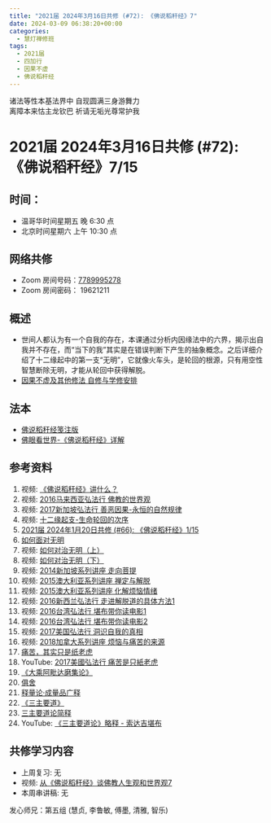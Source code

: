 ```yaml
---
title: "2021届 2024年3月16日共修 (#72): 《佛说稻秆经》7"
date: 2024-03-09 06:38:20+00:00
categories:
  - 慧灯禅修班
tags:
  - 2021届
  - 四加行
  - 因果不虚
  - 佛说稻秆经
---
```

诸法等性本基法界中 自现圆满三身游舞力\
离障本来怙主龙钦巴 祈请无垢光尊常护我

# 2021届 2024年3月16日共修 (#72): 《佛说稻秆经》7/15

## 时间：

* 温哥华时间星期五 晚 6:30 点
* 北京时间星期六 上午 10:30 点

## 网络共修

* Zoom 房间号码：[7789995278](https://us02web.zoom.us/j/7789995278?pwd=VjZmbWJFY2k2K0E5RVB2cTNIQmhqUT09)
* Zoom 房间密码： 19621211

## 概述

* 世间人都认为有一个自我的存在，本课通过分析内因缘法中的六界，揭示出自我并不存在，而“当下的我”其实是在错误判断下产生的抽象概念。之后详细介绍了十二缘起中的第一支“无明”，它就像火车头，是轮回的根源，只有用空性智慧断除无明，才能从轮回中获得解脱。 
* [因果不虚及其他修法 自修与学修安排 ](https://fohuifayu.com/index.php/huideng-jiangtang/chanxiuke/zen-03/8655-zen03-ygbx?title=%E4%BD%9B%E8%AF%B4%E7%A8%BB%E7%A7%86%E7%BB%8F)

## 法本

* [](https://www.huidengvan.com/pages/fsdgj/)[](/f/up/佛眼看世界-《佛说稻秆经》详解.pdf)[佛说稻秆经笺注版](https://www.huidengvan.com/pages/fsdgj/)
* [佛眼看世界-《佛说稻秆经》详解](https://fohuifayu.com/index.php/huideng-zhiguang/dianzi-congshu/jingdian-jiedu/jingdian-jiedu-5)

## 参考资料[](https://www.huidengvan.com/posts/2023-08-05-2021%E5%B1%8A-2023%E5%B9%B48%E6%9C%8812%E6%97%A5%E5%85%B1%E4%BF%AE-46-%E8%BD%AE%E5%9B%9E%E8%BF%87%E6%82%A3%E6%95%B4%E4%BD%932-2%E4%B8%89%E6%A0%B9%E6%9C%AC%E8%8B%A6/)

1. 视频: [《佛说稻秆经》讲什么？ ](https://fohuifayu.com/index.php/shipin-jingcui/jingcai-shipin/3098-Y16123-Y09?title=)
2. [](https://fohuifayu.com/index.php/other-column/xiangguan-jinglun/jingdian/yuanqi-jing/8377-d33?title=)[](https://fohuifayu.com/index.php/huideng-jiangtang/jingdian-jiedu/yuanqi-zan)视频: [2016马来西亚弘法行 佛教的世界观](https://fohuifayu.com/index.php/huideng-jiangtang/huanqiu-xilie/malai-xiya/1097-l16002)
3. 视频: [2017新加坡弘法行 善恶因果-永恒的自然规律](https://fohuifayu.com/index.php/huideng-jiangtang/huanqiu-xilie/xin-jia-po/1825-l17021)
4. 视频: [十二缘起支-生命轮回的次序](https://fohuifayu.com/index.php/huideng-jiangtang/fofa-jianxiu/jichu-zhishi/1844-b00119)
5. [2021届 2024年1月20日共修 (#66): 《佛说稻秆经》1/15](https://www.huidengvan.com/posts/2024-01-06-2021%E5%B1%8A-2024%E5%B9%B41%E6%9C%8820%E6%97%A5%E5%85%B1%E4%BF%AE-66-%E4%BD%9B%E8%AF%B4%E7%A8%BB%E7%A7%86%E7%BB%8F1-5/)
6. [如何面对无明](https://fohuifayu.com/index.php/huideng-zhiguang/huideng-series/shi-ce/8194-a00121)
7. 视频: [](https://fohuifayu.com/index.php/huideng-jiangtang/fofa-jianxiu/ruhe-duizhi-fannao/591-l12009)[如何对治无明（上）](https://fohuifayu.com/index.php/huideng-jiangtang/fofa-jianxiu/ruhe-duizhi-fannao/591-l12009)
8. 视频: [](https://fohuifayu.com/index.php/shipin-jingcui/jingcai-shipin/3098-Y16123-Y09?title=)[如何对治无明（下）](https://fohuifayu.com/index.php/huideng-jiangtang/fofa-jianxiu/ruhe-duizhi-fannao/592-l12010)
9. [](https://fohuifayu.com/index.php/huideng-jiangtang/fofa-jianxiu/ruhe-duizhi-fannao/592-l12010)视频: [2014新加坡系列讲座 走向菩提](https://fohuifayu.com/index.php/huideng-jiangtang/huanqiu-xilie/xin-jia-po/583-l14058)
10. 视频: [2015澳大利亚系列讲座 禅定与解脱](https://fohuifayu.com/index.php/huideng-jiangtang/huanqiu-xilie/aoda-liya/1122-l15046)
11. 视频: [2015澳大利亚系列讲座 化解烦恼情绪](https://fohuifayu.com/index.php/huideng-jiangtang/huanqiu-xilie/aoda-liya/1137-l15051)
12. 视频: [2016新西兰弘法行 走进解脱道的具体方法1](https://fohuifayu.com/index.php/huideng-jiangtang/huanqiu-xilie/xin-xilan/1315-l15009)
13. 视频: [2016台湾弘法行 堪布带你读电影1](https://fohuifayu.com/index.php/huideng-jiangtang/huanqiu-xilie/taiwan-diqu/1117-l11046)
14. 视频: [2016台湾弘法行 堪布带你读电影2](https://fohuifayu.com/index.php/huideng-jiangtang/huanqiu-xilie/taiwan-diqu/1155-l12032) 
15. 视频: [2017美国弘法行 洞识自我的真相](https://fohuifayu.com/index.php/huideng-jiangtang/huanqiu-xilie/mei-guo/2390-l17032)
16. 视频: [2018加拿大系列讲座 烦恼与痛苦的来源](https://fohuifayu.com/index.php/huideng-jiangtang/huanqiu-xilie/jia-na-da/2976-l18074)
17. [痛苦，其实只是纸老虎](https://fohuifayu.com/index.php/huideng-zhiguang/huideng-series/jiu-ce/8179-a00105)
18. YouTube: [2017美國弘法行 痛苦是只紙老虎](https://www.youtube.com/watch?v=QPRx6y24DXE)
19. [《大乘阿毗达磨集论》](https://culture.pkstate.com/jingshu/5287.html)
20. [俱舍](https://www.zhihuihai.net/%E5%AD%A6%E4%BD%9B%E4%B9%8B%E5%AE%B6/%E4%BA%94%E9%83%A8%E5%A4%A7%E8%AE%BA/%E4%BF%B1%E8%88%8D)
21. [释量论·成量品广释](https://www.riyuebianzhao.com/%E4%BA%94%E8%AE%BA/%E9%87%8A%E9%87%8F%E8%AE%BA%E6%88%90%E9%87%8F%E5%93%81%E5%B9%BF%E9%87%8A)[](https://www.zhihuihai.net/%E5%AD%A6%E4%BD%9B%E4%B9%8B%E5%AE%B6/%E4%BA%94%E9%83%A8%E5%A4%A7%E8%AE%BA/%E4%BF%B1%E8%88%8D)
22. [《三主要道》](http://read.goodweb.net.cn/PDF/p14/%E4%B8%89%E4%B8%BB%E8%A6%81%E9%81%93%E8%AE%BA%E8%AE%B2%E8%AE%B0.pdf)
23. [三主要道论简释](https://mingguang.im/reading/%E4%B8%89%E4%B8%BB%E8%A6%81%E9%81%93%E8%AE%BA%E7%AE%80%E9%87%8A)
24. YouTube:  [《三主要道论》略释 - 索达吉堪布 ](https://www.youtube.com/watch?v=wdDE5aENOyw)

## **共修学习内容**

* 上周复习: [](https://www.huidengvan.com/f/up/%E4%B8%B2%E8%AE%B2%E7%A8%BF-%E7%94%9F%E8%8B%A6%E8%80%81%E8%8B%A6.ppt)[](https://www.huidengvan.com/f/up/%E4%B8%8A%E5%91%A8%E5%A4%8D%E4%B9%A0-%E7%97%85%E8%8B%A6.docx)[](https://www.huidengvan.com/f/up/%E4%B8%B2%E8%AE%B2%E7%A8%BF-%E7%88%B1%E5%88%AB%E7%A6%BB%E8%8B%A6.docx)[](/f/up/上周复习-不欲临苦.docx)无
* [](/f/up/串讲稿-人生八苦.pdf)视频: [从《佛说稻秆经》谈佛教人生观和世界观7 ](https://fohuifayu.com/index.php/huideng-jiangtang/jingdian-jiedu/foshuo-daoganjing/2462-l17078)
* 本周串讲稿: [](https://www.huidengvan.com/f/up/%E4%B8%B2%E8%AE%B2%E7%A8%BF-%E7%94%9F%E8%8B%A6%E8%80%81%E8%8B%A6.ppt)[](https://www.huidengvan.com/f/up/%E4%B8%8A%E5%91%A8%E5%A4%8D%E4%B9%A0-%E7%97%85%E8%8B%A6.docx)[](https://www.huidengvan.com/f/up/%E4%B8%B2%E8%AE%B2%E7%A8%BF-%E7%88%B1%E5%88%AB%E7%A6%BB%E8%8B%A6.docx)[](/f/up/上周复习-不欲临苦.docx)无

发心师兄：第五组 (慧贞, 李鲁敏, 傅墨, 清雅, 智乐)
